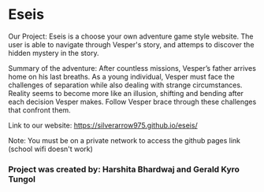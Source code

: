 # Eseis
Our Project: Eseis is a choose your own adventure game style website. The user is able to navigate through Vesper's story, and attemps to discover the hidden mystery in the story.

Summary of the adventure: After countless missions, Vesper’s father arrives home on his last breaths. As a young individual, Vesper must face the challenges of separation while also dealing with strange circumstances. Reality seems to become more like an illusion, shifting and bending after each decision Vesper makes. Follow Vesper brace through these challenges that confront them.

Link to our website: https://silverarrow975.github.io/eseis/

Note: You must be on a private network to access the github pages link (school wifi doesn't work)

### Project was created by: Harshita Bhardwaj and Gerald Kyro Tungol 
